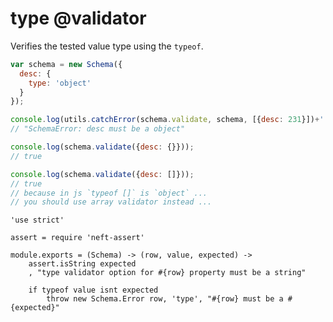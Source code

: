 type @validator
===============

Verifies the tested value type using the `typeof`.

```javascript
var schema = new Schema({
  desc: {
    type: 'object'
  }
});

console.log(utils.catchError(schema.validate, schema, [{desc: 231}])+'');
// "SchemaError: desc must be a object"

console.log(schema.validate({desc: {}}));
// true

console.log(schema.validate({desc: []}));
// true
// because in js `typeof []` is `object` ...
// you should use array validator instead ...
```

	'use strict'

	assert = require 'neft-assert'

	module.exports = (Schema) -> (row, value, expected) ->
		assert.isString expected
		, "type validator option for #{row} property must be a string"

		if typeof value isnt expected
			throw new Schema.Error row, 'type', "#{row} must be a #{expected}"
